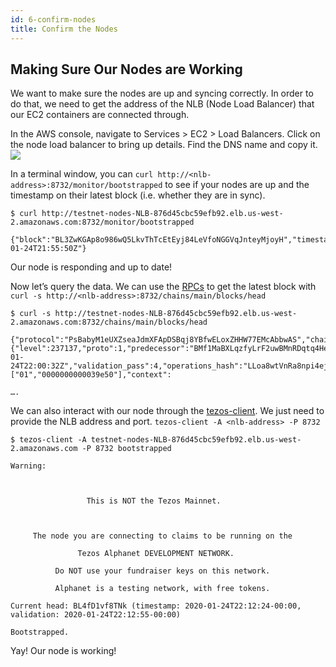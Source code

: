 ```yaml
---
id: 6-confirm-nodes
title: Confirm the Nodes
---
```


## Making Sure Our Nodes are Working

We want to make sure the nodes are up and syncing correctly. In order to do that, we need to get the address of the NLB (Node Load Balancer) that our EC2 containers are connected through.

In the AWS console, navigate to Services > EC2 > Load Balancers. Click on the node load balancer to bring up details. Find the DNS name and copy it.
<img src="/img/images/confirm.png"/>

In a terminal window, you can `curl http://<nlb-address>:8732/monitor/bootstrapped` to see if your nodes are up and the timestamp on their latest block (i.e. whether they are in sync).

```shell
$ curl http://testnet-nodes-NLB-876d45cbc59efb92.elb.us-west-2.amazonaws.com:8732/monitor/bootstrapped

{"block":"BL3ZwKGAp8o986wQ5LkvThTcEtEyj84LeVfoNGGVqJnteyMjoyH","timestamp":"2020-01-24T21:55:50Z"}
```

Our node is responding and up to date!

Now let’s query the data. We can use the [RPCs](https://tezos.gitlab.io/developer/rpc.html) to get the latest block with `curl -s http://<nlb-address>:8732/chains/main/blocks/head`

```shell
$ curl -s http://testnet-nodes-NLB-876d45cbc59efb92.elb.us-west-2.amazonaws.com:8732/chains/main/blocks/head

{"protocol":"PsBabyM1eUXZseaJdmXFApDSBqj8YBfwELoxZHHW77EMcAbbwAS","chain_id":"NetXUdfLh6Gm88t","hash":"BLedAPryPxDcCSYAuYm8PS9ohFVhujBT1fAGpARdwmUXH5UKUwQ","header":{"level":237137,"proto":1,"predecessor":"BMf1MaBXLqzfyLrF2uwBMnRDqtq4HeYs5MpcaG2DRyPu297BkPB","timestamp":"2020-01-24T22:00:32Z","validation_pass":4,"operations_hash":"LLoa8wtVnRa8npi4ejFUMDfmnBy6uwas9S9KHKcgvZar25JzLRoh2","fitness":["01","0000000000039e50"],"context":

….

```

We can also interact with our node through the [tezos-client](https://tezos.gitlab.io/api/cli-commands.html). We just need to provide the NLB address and port. `tezos-client -A <nlb-address> -P 8732 `

```shell
$ tezos-client -A testnet-nodes-NLB-876d45cbc59efb92.elb.us-west-2.amazonaws.com -P 8732 bootstrapped

Warning:

 

                 This is NOT the Tezos Mainnet.

 

     The node you are connecting to claims to be running on the

               Tezos Alphanet DEVELOPMENT NETWORK.

          Do NOT use your fundraiser keys on this network.

          Alphanet is a testing network, with free tokens.

Current head: BL4fD1vf8TNk (timestamp: 2020-01-24T22:12:24-00:00, validation: 2020-01-24T22:12:55-00:00)

Bootstrapped.

```

Yay! Our node is working!
